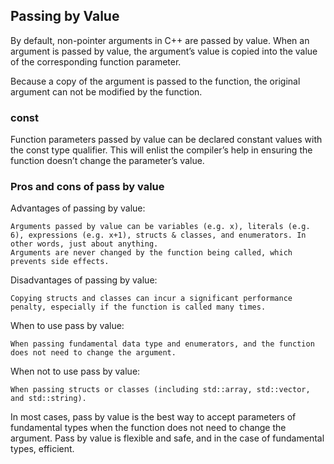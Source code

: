 ## Passing by Value

By default, non-pointer arguments in C++ are passed by value. When an argument is passed by value, the argument’s value is copied into the value of the corresponding function parameter.

Because a copy of the argument is passed to the function, the original argument can not be modified by the function.



### const
Function parameters passed by value can be declared constant values with the const type qualifier. This will enlist the compiler’s help in ensuring the function doesn’t change the parameter’s value.



### Pros and cons of pass by value

Advantages of passing by value:

    Arguments passed by value can be variables (e.g. x), literals (e.g. 6), expressions (e.g. x+1), structs & classes, and enumerators. In other words, just about anything.
    Arguments are never changed by the function being called, which prevents side effects.

Disadvantages of passing by value:

    Copying structs and classes can incur a significant performance penalty, especially if the function is called many times.

When to use pass by value:

    When passing fundamental data type and enumerators, and the function does not need to change the argument.

When not to use pass by value:

    When passing structs or classes (including std::array, std::vector, and std::string).

In most cases, pass by value is the best way to accept parameters of fundamental types when the function does not need to change the argument. Pass by value is flexible and safe, and in the case of fundamental types, efficient.
